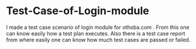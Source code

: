 # Test-Case-of-Login-module
I made a test case scenario of login module for othoba.com .
From this one can know easily how a test plan executes. 
Also there is a test case report from where easily one can know how much test cases are passed or failed.
